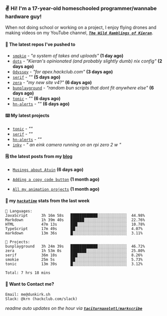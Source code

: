 ### ✌️ Hi! I'm a 17-year-old homeschooled programmer/wannabe hardware guy!

When not doing school or working on a project, I enjoy flying drones and making videos on my YouTube channel, [**_`The Wild Ramblings of Kieran`_**](https://youtube.com/@kieran.rambles).

#### 👷 The latest repos I've pushed to

- [`smokie`](https://github.com/taciturnaxolotl/smokie) - _"a system of takes and uploads"_ **(1 day ago)**
- [`dots`](https://github.com/taciturnaxolotl/dots) - _"Kieran's opinionated (and probably slightly dumb) nix config"_ **(2 days ago)**
- [`Odyssey`](https://github.com/MeghanaM4/Odyssey) - _"for apex.hackclub.com"_ **(3 days ago)**
- [`serif`](https://github.com/taciturnaxolotl/serif) - _""_ **(5 days ago)**
- [`zera`](https://github.com/taciturnaxolotl/zera) - _"my new site v4?"_ **(6 days ago)**
- [`bunplayground`](https://github.com/taciturnaxolotl/bunplayground) - _"random bun scripts that dont fit anywhere else"_ **(6 days ago)**
- [`tonic`](https://github.com/taciturnaxolotl/tonic) - _""_ **(6 days ago)**
- [`hn-alerts`](https://github.com/taciturnaxolotl/hn-alerts) - _""_ **(6 days ago)**

#### ⌨️ My latest projects

- [`tonic`](https://github.com/taciturnaxolotl/tonic) - _""_
- [`serif`](https://github.com/taciturnaxolotl/serif) - _""_
- [`hn-alerts`](https://github.com/taciturnaxolotl/hn-alerts) - _""_
- [`inky`](https://github.com/taciturnaxolotl/inky) - _" an eink camera running on an rpi zero 2 w "_

#### 🗒️ the latest posts from my [blog](https://dunkirk.sh)

- [`Musings about Atuin`](https://dunkirk.sh/blog/atuin/) **(6 days ago)**

- [`Adding a copy code button`](https://dunkirk.sh/blog/adding-a-copy-button/) **(1 month ago)**

- [`All my animation projects`](https://dunkirk.sh/blog/my-animations/) **(1 month ago)**



#### 📡 my [_`hackatime`_](https://waka.hackclub.com) stats from the last week

```text
💾 Languages:
JavaScript      3h 16m 58s   ████████████░░░░░░░░░░░░░  44.98%
Markdown        1h 39m 40s   ██████░░░░░░░░░░░░░░░░░░░  22.76%
HTML            47m 13s      ███░░░░░░░░░░░░░░░░░░░░░░  10.78%
TypeScript      17m 49s      ██░░░░░░░░░░░░░░░░░░░░░░░  4.07%
markdown        13m 36s      █░░░░░░░░░░░░░░░░░░░░░░░░  3.11%

💼 Projects:
bunplayground   3h 24m 39s   ████████████░░░░░░░░░░░░░  46.72%
zera            1h 53m 0s    ███████░░░░░░░░░░░░░░░░░░  25.80%
serif           36m 10s      ███░░░░░░░░░░░░░░░░░░░░░░  8.26%
smokie          25m 5s       ██░░░░░░░░░░░░░░░░░░░░░░░  5.73%
tonic           13m 39s      █░░░░░░░░░░░░░░░░░░░░░░░░  3.12%

Total: 7 hrs 18 mins
```

#### 📮 Want to Contact me?

```text
Email: me@dunkirk.sh
Slack: @krn (hackclub.com/slack)
```

_readme auto updates on the hour via [**`taciturnaxolotl/markscribe`**](https://github.com/taciturnaxolotl/markscribe)_

